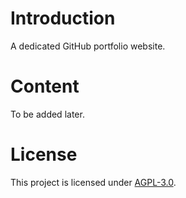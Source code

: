 # Introduction
A dedicated GitHub portfolio website.

# Content
To be added later.

# License
This project is licensed under [AGPL-3.0](https://www.gnu.org/licenses/agpl-3.0.en.html).
